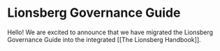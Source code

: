 # Lionsberg Governance Guide

Hello! We are excited to announce that we have migrated the Lionsberg Governance Guide into the integrated [[The Lionsberg Handbook]]. 
